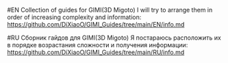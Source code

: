 #EN
Collection of guides for GIMI(3D Migoto)
I will try to arrange them in order of increasing complexity and information:
https://github.com/DiXiaoO/GIMI_Guides/tree/main/EN/info.md

#RU
Сборник гайдов для GIMI(3D Migoto)
Я постараюсь расположить их в порядке возрастания сложности и получения информации:
https://github.com/DiXiaoO/GIMI_Guides/tree/main/RU/info.md